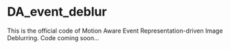 # DA_event_deblur
This is the official code of Motion Aware Event Representation-driven Image Deblurring.
Code coming soon...

